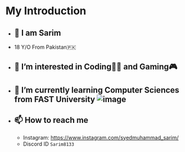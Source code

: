 # **My Introduction**
- ## 👋 I am **Sarim**
- 18 Y/O From Pakistan🇵🇰
- ## 👀 I’m interested in Coding👨‍💻 and Gaming🎮
- ## 🌱 I’m currently learning Computer Sciences from FAST University ![image](https://github.com/user-attachments/assets/5de29751-81dd-4933-b6fc-cfc093593fdf)
- ## 📫 How to reach me
   - Instagram: https://www.instagram.com/syedmuhammad_sarim/
   - Discord ID `Sarim8133`
